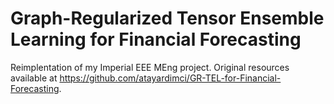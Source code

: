 # Graph-Regularized Tensor Ensemble Learning for Financial Forecasting

Reimplentation of my Imperial EEE MEng project. Original resources available at https://github.com/atayardimci/GR-TEL-for-Financial-Forecasting.
